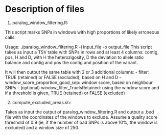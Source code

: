 # Description of files

1. paralog_window_filtering.R:

This script marks SNPs in windows with high proportions of likely erroneous calls.

Usage: ./paralog_window_filtering.R -i input_file -o output_file
This script takes as input a TSV table with SNPs in rows and at least 4 columns: contig, pos, H and D, with H the heterozigosity, D the deviation to allele ratio balance and contig and pos the contig and position of the variant.

It will then output the same table with 2 or 3 additional columns:
    - filter: TRUE (retained) or FALSE (excluded), based on H and D
    - window_score_proportion_good_snp: window score, based on neighbour SNPs
    - (optional) window_filter_TrueIsRetained: using the window score
      and if a threshold is given, TRUE (retained) or FALSE (excluded)

2. compute_excluded_areas.sh:

Takes as input the output of paralog_window_filtering.R and output a .bed file with the coordinates of the windows to exclude. Assume a quality score threshold of 0.9 (ie, if the number of bad SNPs is above 10%, the window is excluded) and a window size of 250.
